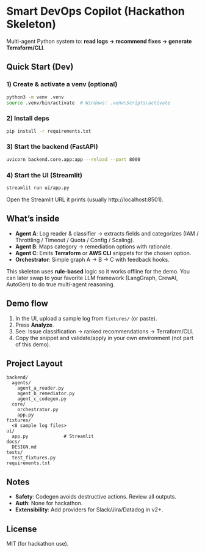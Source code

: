 # Smart DevOps Copilot (Hackathon Skeleton)

Multi-agent Python system to: **read logs → recommend fixes → generate Terraform/CLI**.

## Quick Start (Dev)
### 1) Create & activate a venv (optional)
```bash
python3 -m venv .venv
source .venv/bin/activate  # Windows: .venv\Scripts\activate
```

### 2) Install deps
```bash
pip install -r requirements.txt
```

### 3) Start the backend (FastAPI)
```bash
uvicorn backend.core.app:app --reload --port 8000
```

### 4) Start the UI (Streamlit)
```bash
streamlit run ui/app.py
```

Open the Streamlit URL it prints (usually http://localhost:8501).

## What’s inside
- **Agent A**: Log reader & classifier → extracts fields and categorizes (IAM / Throttling / Timeout / Quota / Config / Scaling).
- **Agent B**: Maps category → remediation options with rationale.
- **Agent C**: Emits **Terraform** or **AWS CLI** snippets for the chosen option.
- **Orchestrator**: Simple graph A → B → C with feedback hooks.

This skeleton uses **rule-based** logic so it works offline for the demo. You can later swap to your favorite LLM framework (LangGraph, CrewAI, AutoGen) to do true multi-agent reasoning.

## Demo flow
1. In the UI, upload a sample log from `fixtures/` (or paste).
2. Press **Analyze**.
3. See: Issue classification → ranked recommendations → Terraform/CLI.
4. Copy the snippet and validate/apply in your own environment (not part of this demo).

## Project Layout
```
backend/
  agents/
    agent_a_reader.py
    agent_b_remediator.py
    agent_c_codegen.py
  core/
    orchestrator.py
    app.py
fixtures/
  <8 sample log files>
ui/
  app.py             # Streamlit
docs/
  DESIGN.md
tests/
  test_fixtures.py
requirements.txt
```

## Notes
- **Safety**: Codegen avoids destructive actions. Review all outputs.
- **Auth**: None for hackathon.
- **Extensibility**: Add providers for Slack/Jira/Datadog in v2+. 

## License
MIT (for hackathon use).
